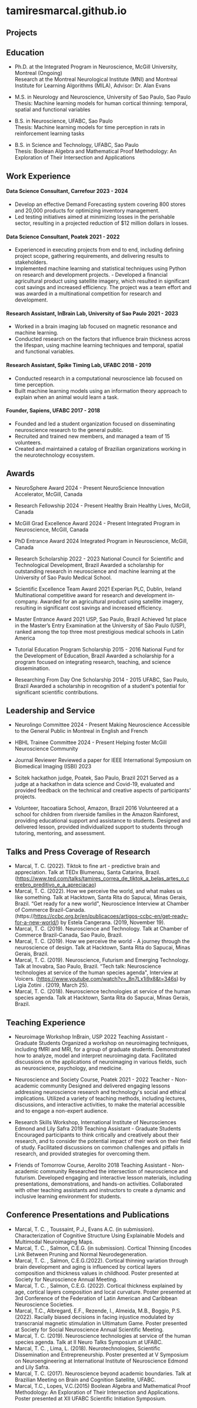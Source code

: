 # tamiresmarcal.github.io
## Projects
###
###
###
###
## Education
- Ph.D. at the Integrated Program in Neuroscience, McGill University, Montreal      (Ongoing)		    
Research at the Montreal Neurological Institute (MNI) and Montreal Institute for Learning Algorithms (MILA), Advisor: Dr. Alan Evans

- M.S. in Neurology and Neuroscience, University of Sao Paulo, Sao Paulo                                                       
Thesis: Machine learning models for human cortical thinning: temporal, spatial and functional variables

- B.S. in Neuroscience, UFABC, Sao Paulo                                                                                           	      
Thesis: Machine learning models for time perception in rats in reinforcement learning tasks                                                                                                                                                                                                                                                                      
- B.S. in Science and Technology, UFABC, Sao Paulo                                                                     		      
Thesis: Boolean Algebra and Mathematical Proof Methodology: An Exploration of Their Intersection and Applications

## Work Experience
#### Data Science Consultant, Carrefour                                                                                                  	      	    2023 - 2024  
- Develop an effective Demand Forecasting system covering 800 stores and 20,000 products for optimizing inventory management.
- Led testing initiatives aimed at minimizing losses in the perishable sector, resulting in a projected reduction of $12 million dollars in losses.

#### Data Science Consultant, Poatek                                                                                                                    	        2021 - 2022   
- Experienced in executing projects from end to end, including defining project scope, gathering requirements, and delivering results to stakeholders.
- Implemented machine learning and statistical techniques using Python on research and development projects.
​​- Developed a financial agricultural product using satellite imagery, which resulted in significant cost savings and increased efficiency. The project was a team effort and was awarded in a multinational competition for research and development.

#### Research Assistant, InBrain Lab, University of Sao Paulo                                                          	                     2021 - 2023
- Worked in a brain imaging lab focused on magnetic resonance and machine learning.
- Conducted research on the factors that influence brain thickness across the lifespan, using machine learning techniques and temporal, spatial and functional variables.


#### Research Assistant, Spike Timing Lab, UFABC                                                                                                    2018 - 2019     
- Conducted research in a computational neuroscience lab focused on time perception.
- Built machine learning models using an information theory approach to explain when an animal would learn a task.
                                                                                                                                                                                                 
                
#### Founder, Sapiens, UFABC                                                                                                                                      2017 - 2018  
- Founded and led a student organization focused on disseminating neuroscience research to the general public.
- Recruited and trained new members, and managed a team of 15 volunteers.
- Created and maintained a catalog of Brazilian organizations working in the neurotechnology ecosystem.

## Awards
- NeuroSphere Award                                                                                                                                           2024 - Present
NeuroScience Innovation Accelerator, McGill, Canada

- Research Fellowship                                                                                                                                           2024 - Present
Healthy Brain Healthy Lives, McGill, Canada

- McGill Grad Excellence Award                                                                                                                        2024 - Present
Integrated Program in Neuroscience, McGill, Canada

- PhD Entrance Award                                                                                                                                                         2024 
Integrated Program in Neuroscience, McGill, Canada

- Research Scholarship                                                                                                                                             2022 - 2023 
National Council for Scientific and Technological Development, Brazil
Awarded a scholarship for outstanding research in neuroscience and machine learning at the University of Sao Paulo Medical School. 

- Scientific Excellence Team Award                                                                                                                                    2021
Experian PLC, Dublin, Ireland
Multinational competitive award for research and development in-company. Awarded for an agricultural product using satellite imagery, resulting in significant cost savings and increased efficiency.

- Master Entrance Award                                                                                                                                                    2021 
USP, Sao Paulo, Brazil
Achieved 1st place in the Master’s Entry Examination at the University of São Paulo (USP), ranked among the top three most prestigious medical schools in Latin America

- Tutorial Education Program Scholarship                                                                                                            2015 - 2016
National Fund for the Development of Education, Brazil
Awarded a scholarship for a program focused on integrating research, teaching, and science dissemination. 

- Researching From Day One Scholarship                                                                                                             2014 - 2015
UFABC, Sao Paulo, Brazil
Awarded a scholarship in recognition of a student's potential for significant scientific contributions. 

## Leadership and Service
- Neurolingo Committee 	2024 - Present
Making Neuroscience Accessible to the General Public in Montreal in English and French 

- HBHL Trainee Committee	2024 - Present
Helping foster McGill Neuroscience Community 	

- Journal Reviewer 
Reviewed a paper for IEEE International Symposium on Biomedical Imaging (ISBI) 	2023

- Scitek hackathon judge, Poatek, Sao Paulo, Brazil                                                                                                           2021
Served as a judge at a hackathon in data science and Covid-19, evaluated and provided feedback on the technical and creative aspects of participants' projects.

- Volunteer, Itacoatiara School, Amazon, Brazil                  		                                                                       2016
Volunteered at a school for children from riverside families in the Amazon Rainforest, providing educational support and assistance to students. Designed and delivered lesson, provided individualized support to students through tutoring, mentoring, and assessment.

## Talks and Press Coverage of Research
- Marcal, T. C. (2022). Tiktok to fine art - predictive brain and appreciation. Talk at TEDx Blumenau, Santa Catarina, Brazil. (https://www.ted.com/talks/tamires_correa_de_tiktok_a_belas_artes_o_cerebro_preditivo_e_a_apreciacao)
- Marcal, T. C. (2022). How we perceive the world, and what makes us like something. Talk at Hacktown, Santa Rita do Sapucai, Minas Gerais, Brazil. 
“Get ready for a new world", Neuroscience Interview at Chamber of Commerce Brazil-Canada. (https://https://ccbc.org.br/en/publicacoes/artigos-ccbc-en/get-ready-for-a-new-world/) by Estela Cangerana. (2019, November 19).
- Marcal, T. C. (2019). Neuroscience and Technology. Talk at Chamber of Commerce Brazil-Canada, Sao Paulo, Brazil.
- Marcal, T. C. (2019). How we perceive the world - A journey through the neuroscience of design. Talk at Hacktown, Santa Rita do Sapucai, Minas Gerais, Brazil. 
- Marcal, T. C. (2019). Neuroscience, Futurism and Emerging Technology. Talk at Inovabra, Sao Paulo, Brazil. 
“Tech talk: Neuroscience technologies at service of the human species agenda", Interview at Voicers. (https://www.youtube.com/watch?v=_8n7Lx1i9x8&t=346s) by Ligia Zotini . (2019, March 25).
- Marcal, T. C. (2018). Neuroscience technologies at service of the human species agenda. Talk at Hacktown, Santa Rita do Sapucai, Minas Gerais, Brazil. 

## Teaching Experience
- Neuroimage Workshop InBrain, USP                                                                                                                                2022
Teaching Assistant - Graduate Students
Organized a workshop on neuroimaging techniques, including fMRI and MRI, for a group of graduate students.
Demonstrated how to analyze, model and interpret neuroimaging data.
Facilitated discussions on the applications of neuroimaging in various fields, such as neuroscience, psychology, and medicine.

- Neuroscience and Society Course, Poatek                                                                                                               2021 - 2022
Teacher -  Non-academic community
Designed and delivered engaging lessons addressing neuroscience research and technology's social and ethical implications.
Utilized a variety of teaching methods, including lectures, discussions, and interactive activities, to make the material accessible and to engage a non-expert audience.

- Research Skills Workshop, International Institute of Neurosciences Edmond and Lily Safra                                          2019
Teaching Assistant - Graduate Students
Encouraged participants to think critically and creatively about their research, and to consider the potential impact of their work on their field of study.
Facilitated discussions on common challenges and pitfalls in research, and provided strategies for overcoming them.

- Friends of Tomorrow Course, Aerolito                                                                                                                              2018
Teaching Assistant -  Non-academic community
Researched the intersection of neuroscience and futurism.
Developed engaging and interactive lesson materials, including presentations, demonstrations, and hands-on activities.
Collaborated with other teaching assistants and instructors to create a dynamic and inclusive learning environment for students.

## Conference Presentations and Publications
- Marcal, T. C. , Toussaint, P.J., Evans A.C. (in submission). Characterization of Cognitive Structure Using Explainable Models and Multimodal Neuroimaging Maps. 
- Marcal, T. C. , Salmon, C.E.G. (in submission). Cortical Thinning Encodes Link Between Pruning and Normal Neurodegeneration. 
- Marcal, T. C. , Salmon, C.E.G.(2022). Cortical thinning variation through brain development and aging is influenced by cortical layers composition and thickness values in childhood. Poster presented at Society for Neuroscience Annual Meeting. 
- Marcal, T. C. , Salmon, C.E.G. (2022). Cortical thickness explained by age, cortical layers composition and local curvature. Poster presented at 3rd Conference of the Federation of Latin American and Caribbean Neuroscience Societies. 
- Marcal, T.C., Albregard, E.F., Rezende, I., Almeida, M.B., Boggio, P.S. (2022). Racially biased decisions in facing injustice modulated by transcranial magnetic stimulation in Ultimatum Game. Poster presented at Society for Social Neuroscience Annual Scientific Meeting.
- Marcal, T. C. (2019). Neuroscience technologies at service of the human species agenda. Talk at II Neuro Talks Symposium at UFABC. 
- Marcal, T. C. , Lima, L. (2018). Neurotechnologies, Scientific Dissemination and Entrepreneurship. Poster presented at V Symposium on Neuroengineering at International Institute of Neuroscience Edmond and Lily Safra. 
- Marcal, T. C. (2017). Neuroscience beyond academic boundaries. Talk at Brazilian Meeting on Brain and Cognition Satellite, UFABC. 
- Marcal, T.C., Lopes, V.C.(2015) Boolean Algebra and Mathematical Proof Methodology: An Exploration of Their Intersection and Applications. Poster presented at XII UFABC Scientific Initiation Symposium.

##
